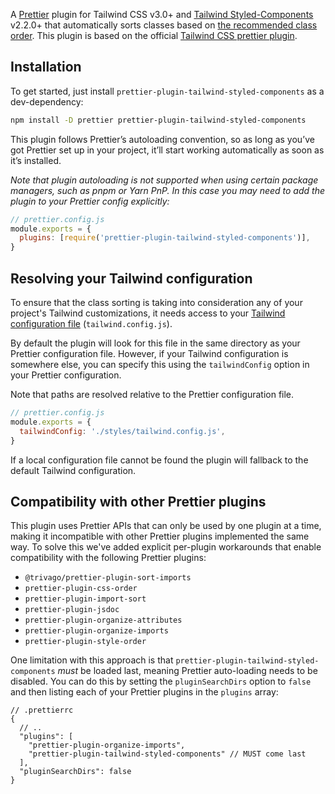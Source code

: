A [Prettier](https://prettier.io/) plugin for Tailwind CSS v3.0+ and [Tailwind Styled-Components](https://www.npmjs.com/package/tailwind-styled-components) v2.2.0+ that automatically sorts classes based on [the recommended class order](https://tailwindcss.com/blog/automatic-class-sorting-with-prettier#how-classes-are-sorted). This plugin is based on the official [Tailwind CSS prettier plugin](https://github.com/tailwindlabs/prettier-plugin-tailwindcss).

## Installation

To get started, just install `prettier-plugin-tailwind-styled-components` as a dev-dependency:

```sh
npm install -D prettier prettier-plugin-tailwind-styled-components
```

This plugin follows Prettier’s autoloading convention, so as long as you’ve got Prettier set up in your project, it’ll start working automatically as soon as it’s installed.

_Note that plugin autoloading is not supported when using certain package managers, such as pnpm or Yarn PnP. In this case you may need to add the plugin to your Prettier config explicitly:_

```js
// prettier.config.js
module.exports = {
  plugins: [require('prettier-plugin-tailwind-styled-components')],
}
```

## Resolving your Tailwind configuration

To ensure that the class sorting is taking into consideration any of your project's Tailwind customizations, it needs access to your [Tailwind configuration file](https://tailwindcss.com/docs/configuration) (`tailwind.config.js`).

By default the plugin will look for this file in the same directory as your Prettier configuration file. However, if your Tailwind configuration is somewhere else, you can specify this using the `tailwindConfig` option in your Prettier configuration.

Note that paths are resolved relative to the Prettier configuration file.

```js
// prettier.config.js
module.exports = {
  tailwindConfig: './styles/tailwind.config.js',
}
```

If a local configuration file cannot be found the plugin will fallback to the default Tailwind configuration.

## Compatibility with other Prettier plugins

This plugin uses Prettier APIs that can only be used by one plugin at a time, making it incompatible with other Prettier plugins implemented the same way. To solve this we've added explicit per-plugin workarounds that enable compatibility with the following Prettier plugins:

- `@trivago/prettier-plugin-sort-imports`
- `prettier-plugin-css-order`
- `prettier-plugin-import-sort`
- `prettier-plugin-jsdoc`
- `prettier-plugin-organize-attributes`
- `prettier-plugin-organize-imports`
- `prettier-plugin-style-order`

One limitation with this approach is that `prettier-plugin-tailwind-styled-components` *must* be loaded last, meaning Prettier auto-loading needs to be disabled. You can do this by setting the `pluginSearchDirs` option to `false` and then listing each of your Prettier plugins in the `plugins` array:

```json5
// .prettierrc
{
  // ..
  "plugins": [
    "prettier-plugin-organize-imports",
    "prettier-plugin-tailwind-styled-components" // MUST come last
  ],
  "pluginSearchDirs": false
}
```

